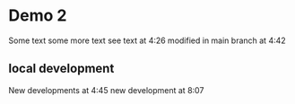 # Demo 2

Some text
some more text
see text at 4:26
modified in main branch at 4:42

## local development
New developments at 4:45
new development at 8:07